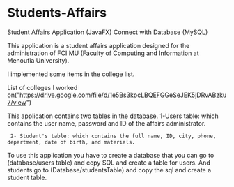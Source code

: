 # Students-Affairs
Student Affairs Application (JavaFX) Connect with Database (MySQL)

This application is a student affairs application designed for the administration of FCI MU (Faculty of Computing and Information at Menoufia University).

I implemented some items in the college list.

List of colleges I worked on("https://drive.google.com/file/d/1e5Bs3kpcLBQEFGGeSeJEK5jDRvABzku7/view")


This application contains two tables in the database.
     1-Users table: which contains the user name, password and ID of the affairs administrator.
     
     2- Student's table: which contains the full name, ID, city, phone, department, date of birth, and materials.
 
To use this application you have to create a database that you can go to (database/users table) and copy SQL and create a table for users.
And students go to (Database/studentsTable) and copy the sql and create a student table.
